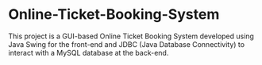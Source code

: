 # Online-Ticket-Booking-System
This project is a GUI-based Online Ticket Booking System developed using Java Swing for the front-end and JDBC (Java Database Connectivity) to interact with a MySQL database at the back-end.
